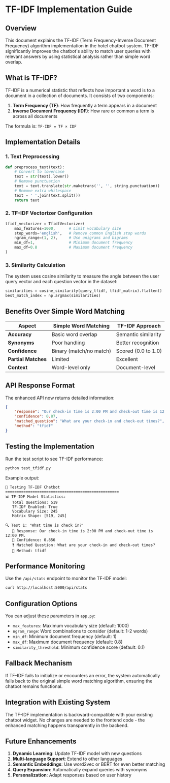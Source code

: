# TF-IDF Implementation Guide

## Overview

This document explains the TF-IDF (Term Frequency-Inverse Document Frequency) algorithm implementation in the hotel chatbot system. TF-IDF significantly improves the chatbot's ability to match user queries with relevant answers by using statistical analysis rather than simple word overlap.

## What is TF-IDF?

TF-IDF is a numerical statistic that reflects how important a word is to a document in a collection of documents. It consists of two components:

1. **Term Frequency (TF)**: How frequently a term appears in a document
2. **Inverse Document Frequency (IDF)**: How rare or common a term is across all documents

The formula is: `TF-IDF = TF × IDF`

## Implementation Details

### 1. Text Preprocessing

```python
def preprocess_text(text):
    # Convert to lowercase
    text = str(text).lower()
    # Remove punctuation
    text = text.translate(str.maketrans('', '', string.punctuation))
    # Remove extra whitespace
    text = ' '.join(text.split())
    return text
```

### 2. TF-IDF Vectorizer Configuration

```python
tfidf_vectorizer = TfidfVectorizer(
    max_features=1000,      # Limit vocabulary size
    stop_words='english',   # Remove common English stop words
    ngram_range=(1, 2),     # Use unigrams and bigrams
    min_df=1,               # Minimum document frequency
    max_df=0.8              # Maximum document frequency
)
```

### 3. Similarity Calculation

The system uses cosine similarity to measure the angle between the user query vector and each question vector in the dataset:

```python
similarities = cosine_similarity(query_tfidf, tfidf_matrix).flatten()
best_match_index = np.argmax(similarities)
```

## Benefits Over Simple Word Matching

| Aspect | Simple Word Matching | TF-IDF Approach |
|--------|---------------------|-----------------|
| **Accuracy** | Basic word overlap | Semantic similarity |
| **Synonyms** | Poor handling | Better recognition |
| **Confidence** | Binary (match/no match) | Scored (0.0 to 1.0) |
| **Partial Matches** | Limited | Excellent |
| **Context** | Word-level only | Document-level |

## API Response Format

The enhanced API now returns detailed information:

```json
{
    "response": "Our check-in time is 2:00 PM and check-out time is 12:00 PM.",
    "confidence": 0.87,
    "matched_question": "What are your check-in and check-out times?",
    "method": "tfidf"
}
```

## Testing the Implementation

Run the test script to see TF-IDF performance:

```bash
python test_tfidf.py
```

Example output:
```
🤖 Testing TF-IDF Chatbot
==================================================
📊 TF-IDF Model Statistics:
   Total Questions: 519
   TF-IDF Enabled: True
   Vocabulary Size: 245
   Matrix Shape: [519, 245]

🔍 Test 1: 'What time is check in?'
   📝 Response: Our check-in time is 2:00 PM and check-out time is 12:00 PM.
   🎯 Confidence: 0.856
   ❓ Matched Question: What are your check-in and check-out times?
   🔧 Method: tfidf
```

## Performance Monitoring

Use the `/api/stats` endpoint to monitor the TF-IDF model:

```bash
curl http://localhost:5000/api/stats
```

## Configuration Options

You can adjust these parameters in `app.py`:

- `max_features`: Maximum vocabulary size (default: 1000)
- `ngram_range`: Word combinations to consider (default: 1-2 words)
- `min_df`: Minimum document frequency (default: 1)
- `max_df`: Maximum document frequency (default: 0.8)
- `similarity_threshold`: Minimum confidence score (default: 0.1)

## Fallback Mechanism

If TF-IDF fails to initialize or encounters an error, the system automatically falls back to the original simple word matching algorithm, ensuring the chatbot remains functional.

## Integration with Existing System

The TF-IDF implementation is backward-compatible with your existing chatbot widget. No changes are needed to the frontend code - the enhanced matching happens transparently in the backend.

## Future Enhancements

1. **Dynamic Learning**: Update TF-IDF model with new questions
2. **Multi-language Support**: Extend to other languages
3. **Semantic Embeddings**: Use word2vec or BERT for even better matching
4. **Query Expansion**: Automatically expand queries with synonyms
5. **Personalization**: Adapt responses based on user history
